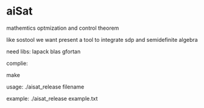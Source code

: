 aiSat
=====

mathemtics optmization and control theorem

like sostool we want present a tool to integrate sdp and semidefinite algebra

need libs: lapack blas gfortan

complie:

make 

usage:
./aisat_release filename

example:
./aisat_release example.txt




